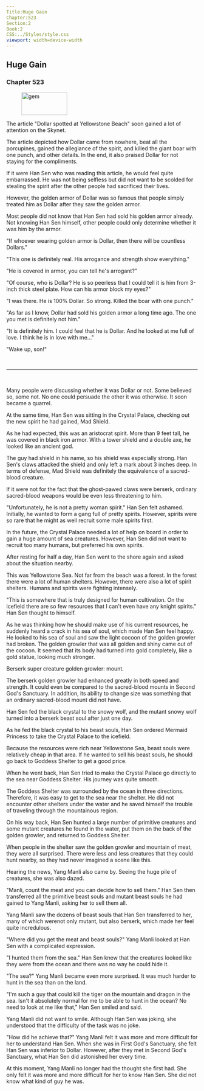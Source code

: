 ```yaml
---
Title:Huge Gain 
Chapter:523 
Section:2 
Book:2 
CSS:../Styles/style.css 
viewport: width=device-width
---
```

  
## Huge Gain
### Chapter 523
  
<figure>
	<img src="../Images/gem.gif" alt="gem" id="gem" width="120" height="60" />
</figure>
  

  
The article "Dollar spotted at Yellowstone Beach" soon gained a lot of attention on the Skynet.

The article depicted how Dollar came from nowhere, beat all the porcupines, gained the allegiance of the spirit, and killed the giant boar with one punch, and other details. In the end, it also praised Dollar for not staying for the compliments.

If it were Han Sen who was reading this article, he would feel quite embarrassed. He was not being selfless but did not want to be scolded for stealing the spirit after the other people had sacrificed their lives.

However, the golden armor of Dollar was so famous that people simply treated him as Dollar after they saw the golden armor.

Most people did not know that Han Sen had sold his golden armor already. Not knowing Han Sen himself, other people could only determine whether it was him by the armor.

"If whoever wearing golden armor is Dollar, then there will be countless Dollars."

"This one is definitely real. His arrogance and strength show everything."

"He is covered in armor, you can tell he's arrogant?"

"Of course, who is Dollar? He is so peerless that I could tell it is him from 3-inch thick steel plate. How can his armor block my eyes?"

"I was there. He is 100% Dollar. So strong. Killed the boar with one punch."

"As far as I know, Dollar had sold his golden armor a long time ago. The one you met is definitely not him."

"It is definitely him. I could feel that he is Dollar. And he looked at me full of love. I think he is in love with me…"

"Wake up, son!"

<br>

*****

<br>

Many people were discussing whether it was Dollar or not. Some believed so, some not. No one could persuade the other it was otherwise. It soon became a quarrel.

At the same time, Han Sen was sitting in the Crystal Palace, checking out the new spirit he had gained, Mad Shield.

As he had expected, this was an aristocrat spirit. More than 9 feet tall, he was covered in black iron armor. With a tower shield and a double axe, he looked like an ancient god.

The guy had shield in his name, so his shield was especially strong. Han Sen's claws attacked the shield and only left a mark about 3 inches deep. In terms of defense, Mad Shield was definitely the equivalence of a sacred-blood creature.

If it were not for the fact that the ghost-pawed claws were berserk, ordinary sacred-blood weapons would be even less threatening to him.

"Unfortunately, he is not a pretty woman spirit." Han Sen felt ashamed. Initially, he wanted to form a gang full of pretty spirits. However, spirits were so rare that he might as well recruit some male spirits first.

In the future, the Crystal Palace needed a lot of help on board in order to gain a huge amount of sea creatures. However, Han Sen did not want to recruit too many humans, but preferred his own spirits.

After resting for half a day, Han Sen went to the shore again and asked about the situation nearby.

This was Yellowstone Sea. Not far from the beach was a forest. In the forest there were a lot of human shelters. However, there were also a lot of spirit shelters. Humans and spirits were fighting intensely.

"This is somewhere that is truly designed for human cultivation. On the icefield there are so few resources that I can't even have any knight spirits." Han Sen thought to himself.

As he was thinking how he should make use of his current resources, he suddenly heard a crack in his sea of soul, which made Han Sen feel happy. He looked to his sea of soul and saw the light cocoon of the golden growler had broken. The golden growler that was all golden and shiny came out of the cocoon. It seemed that its body had turned into gold completely, like a gold statue, looking much stronger.

Berserk super creature golden growler: mount.

The berserk golden growler had enhanced greatly in both speed and strength. It could even be compared to the sacred-blood mounts in Second God's Sanctuary. In addition, its ability to change size was something that an ordinary sacred-blood mount did not have.

Han Sen fed the black crystal to the snowy wolf, and the mutant snowy wolf turned into a berserk beast soul after just one day.

As he fed the black crystal to his beast souls, Han Sen ordered Mermaid Princess to take the Crystal Palace to the icefield.

Because the resources were rich near Yellowstone Sea, beast souls were relatively cheap in that area. If he wanted to sell his beast souls, he should go back to Goddess Shelter to get a good price.

When he went back, Han Sen tried to make the Crystal Palace go directly to the sea near Goddess Shelter. His journey was quite smooth.

The Goddess Shelter was surrounded by the ocean in three directions. Therefore, it was easy to get to the sea near the shelter. He did not encounter other shelters under the water and he saved himself the trouble of traveling through the mountainous region.

On his way back, Han Sen hunted a large number of primitive creatures and some mutant creatures he found in the water, put them on the back of the golden growler, and returned to Goddess Shelter.

When people in the shelter saw the golden growler and mountain of meat, they were all surprised. There were less and less creatures that they could hunt nearby, so they had never imagined a scene like this.

Hearing the news, Yang Manli also came by. Seeing the huge pile of creatures, she was also dazed.

"Manli, count the meat and you can decide how to sell them." Han Sen then transferred all the primitive beast souls and mutant beast souls he had gained to Yang Manli, asking her to sell them all.

Yang Manli saw the dozens of beast souls that Han Sen transferred to her, many of which werenot only mutant, but also berserk, which made her feel quite incredulous.

"Where did you get the meat and beast souls?" Yang Manli looked at Han Sen with a complicated expression.

"I hunted them from the sea." Han Sen knew that the creatures looked like they were from the ocean and there was no way he could hide it.

"The sea?" Yang Manli became even more surprised. It was much harder to hunt in the sea than on the land.

"I'm such a guy that could kill the tiger on the mountain and dragon in the sea. Isn't it absolutely normal for me to be able to hunt in the ocean? No need to look at me like that," Han Sen smiled and said.

Yang Manli did not want to smile. Although Han Sen was joking, she understood that the difficulty of the task was no joke.

"How did he achieve that?" Yang Manli felt it was more and more difficult for her to understand Han Sen. When she was in First God's Sanctuary, she felt Han Sen was inferior to Dollar. However, after they met in Second God's Sanctuary, what Han Sen did astonished her every time.

At this moment, Yang Manli no longer had the thought she first had. She only felt it was more and more difficult for her to know Han Sen. She did not know what kind of guy he was.